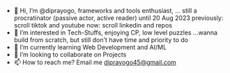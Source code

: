 - 👋 Hi, I’m @diprayogo, frameworks and tools enthusiast, ...
     still a procratinator (passive actor, active reader) until 20 Aug 2023
     previously: scroll tiktok and youtube
     now: scroll linkedin and repos
- 👀 I’m interested in Tech-Stuffs, enjoying CP, low level puzzles ...wanna build from scratch, but still don't have time and priority to do
- 🌱 I’m currently learning Web Development and AI/ML
- 💞️ I’m looking to collaborate on Projects
- 📫 How to reach me? Email me diprayogo45@gmail.com

<!---
diprayogo/diprayogo is a ✨ special ✨ repository because its `README.md` (this file) appears on your GitHub profile.
You can click the Preview link to take a look at your changes.
--->
